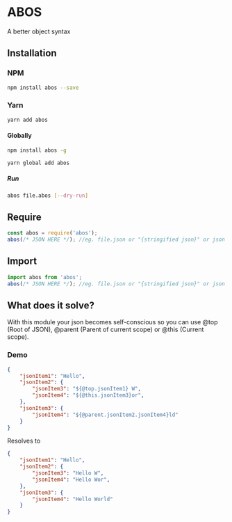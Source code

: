 # ABOS
A better object syntax

## Installation
### NPM
```sh
npm install abos --save
```

### Yarn
```sh
yarn add abos
```


#### Globally
```sh
npm install abos -g
```

```sh
yarn global add abos
```

##### Run
```sh
abos file.abos [--dry-run]
```


## Require
```js
const abos = require('abos');
abos(/* JSON HERE */); //eg. file.json or "{stringified json}" or json object
```

## Import
```js
import abos from 'abos';
abos(/* JSON HERE */); //eg. file.json or "{stringified json}" or json object
```


## What does it solve?
With this module your json becomes self-conscious so you can use @top (Root of JSON), @parent (Parent of current scope) or @this (Current scope).

### Demo
```json
{
    "jsonItem1": "Hello",
    "jsonItem2": {
        "jsonItem3": "${@top.jsonItem1} W",
        "jsonItem4": "${@this.jsonItem3}or",
    },
    "jsonItem3": {
        "jsonItem4": "${@parent.jsonItem2.jsonItem4}ld"
    }
}
```

Resolves to

```json
{
    "jsonItem1": "Hello",
    "jsonItem2": {
        "jsonItem3": "Hello W",
        "jsonItem4": "Hello Wor",
    },
    "jsonItem3": {
        "jsonItem4": "Hello World"
    }
}
```
